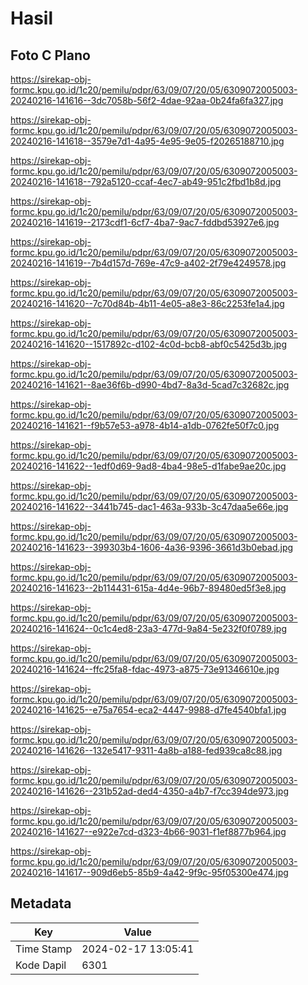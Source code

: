 # Hasil

## Foto C Plano

https://sirekap-obj-formc.kpu.go.id/1c20/pemilu/pdpr/63/09/07/20/05/6309072005003-20240216-141616--3dc7058b-56f2-4dae-92aa-0b24fa6fa327.jpg

https://sirekap-obj-formc.kpu.go.id/1c20/pemilu/pdpr/63/09/07/20/05/6309072005003-20240216-141618--3579e7d1-4a95-4e95-9e05-f20265188710.jpg

https://sirekap-obj-formc.kpu.go.id/1c20/pemilu/pdpr/63/09/07/20/05/6309072005003-20240216-141618--792a5120-ccaf-4ec7-ab49-951c2fbd1b8d.jpg

https://sirekap-obj-formc.kpu.go.id/1c20/pemilu/pdpr/63/09/07/20/05/6309072005003-20240216-141619--2173cdf1-6cf7-4ba7-9ac7-fddbd53927e6.jpg

https://sirekap-obj-formc.kpu.go.id/1c20/pemilu/pdpr/63/09/07/20/05/6309072005003-20240216-141619--7b4d157d-769e-47c9-a402-2f79e4249578.jpg

https://sirekap-obj-formc.kpu.go.id/1c20/pemilu/pdpr/63/09/07/20/05/6309072005003-20240216-141620--7c70d84b-4b11-4e05-a8e3-86c2253fe1a4.jpg

https://sirekap-obj-formc.kpu.go.id/1c20/pemilu/pdpr/63/09/07/20/05/6309072005003-20240216-141620--1517892c-d102-4c0d-bcb8-abf0c5425d3b.jpg

https://sirekap-obj-formc.kpu.go.id/1c20/pemilu/pdpr/63/09/07/20/05/6309072005003-20240216-141621--8ae36f6b-d990-4bd7-8a3d-5cad7c32682c.jpg

https://sirekap-obj-formc.kpu.go.id/1c20/pemilu/pdpr/63/09/07/20/05/6309072005003-20240216-141621--f9b57e53-a978-4b14-a1db-0762fe50f7c0.jpg

https://sirekap-obj-formc.kpu.go.id/1c20/pemilu/pdpr/63/09/07/20/05/6309072005003-20240216-141622--1edf0d69-9ad8-4ba4-98e5-d1fabe9ae20c.jpg

https://sirekap-obj-formc.kpu.go.id/1c20/pemilu/pdpr/63/09/07/20/05/6309072005003-20240216-141622--3441b745-dac1-463a-933b-3c47daa5e66e.jpg

https://sirekap-obj-formc.kpu.go.id/1c20/pemilu/pdpr/63/09/07/20/05/6309072005003-20240216-141623--399303b4-1606-4a36-9396-3661d3b0ebad.jpg

https://sirekap-obj-formc.kpu.go.id/1c20/pemilu/pdpr/63/09/07/20/05/6309072005003-20240216-141623--2b114431-615a-4d4e-96b7-89480ed5f3e8.jpg

https://sirekap-obj-formc.kpu.go.id/1c20/pemilu/pdpr/63/09/07/20/05/6309072005003-20240216-141624--0c1c4ed8-23a3-477d-9a84-5e232f0f0789.jpg

https://sirekap-obj-formc.kpu.go.id/1c20/pemilu/pdpr/63/09/07/20/05/6309072005003-20240216-141624--ffc25fa8-fdac-4973-a875-73e91346610e.jpg

https://sirekap-obj-formc.kpu.go.id/1c20/pemilu/pdpr/63/09/07/20/05/6309072005003-20240216-141625--e75a7654-eca2-4447-9988-d7fe4540bfa1.jpg

https://sirekap-obj-formc.kpu.go.id/1c20/pemilu/pdpr/63/09/07/20/05/6309072005003-20240216-141626--132e5417-9311-4a8b-a188-fed939ca8c88.jpg

https://sirekap-obj-formc.kpu.go.id/1c20/pemilu/pdpr/63/09/07/20/05/6309072005003-20240216-141626--231b52ad-ded4-4350-a4b7-f7cc394de973.jpg

https://sirekap-obj-formc.kpu.go.id/1c20/pemilu/pdpr/63/09/07/20/05/6309072005003-20240216-141627--e922e7cd-d323-4b66-9031-f1ef8877b964.jpg

https://sirekap-obj-formc.kpu.go.id/1c20/pemilu/pdpr/63/09/07/20/05/6309072005003-20240216-141617--909d6eb5-85b9-4a42-9f9c-95f05300e474.jpg


## Metadata

| Key        | Value               |
| ---------- | ------------------- |
| Time Stamp | 2024-02-17 13:05:41 |
| Kode Dapil | 6301                |



